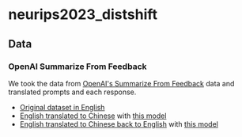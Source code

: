 # neurips2023_distshift

## Data
### OpenAI Summarize From Feedback
We took the data from [OpenAI's Summarize From Feedback](https://huggingface.co/datasets/openai/summarize_from_feedback) data and translated prompts and each response.
* [Original dataset in English](https://drive.google.com/file/d/1HuL0bVM5P7DnLuOm5VaAKEjtUaT_HAjF/view?usp=drive_link)
* [English translated to Chinese](https://drive.google.com/file/d/1E-14h_ZKxTmLlSbwAhOK9pK6dNeJOBF6/view?usp=drive_link) with [this model](https://huggingface.co/Helsinki-NLP/opus-mt-en-zh)
* [English translated to Chinese back to English](https://drive.google.com/file/d/12UIGJXfxMeVseYIpH7oCeK8LZ8q4ROy-/view?usp=sharing) with [this model](https://huggingface.co/Helsinki-NLP/opus-mt-zh-en)